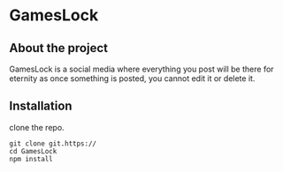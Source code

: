 # GamesLock
## About the project
GamesLock is a social media where everything you post will be there for eternity as once something is posted, you cannot edit it or delete it.
## Installation
clone the repo.
```
git clone git.https://
cd GamesLock
npm install
```